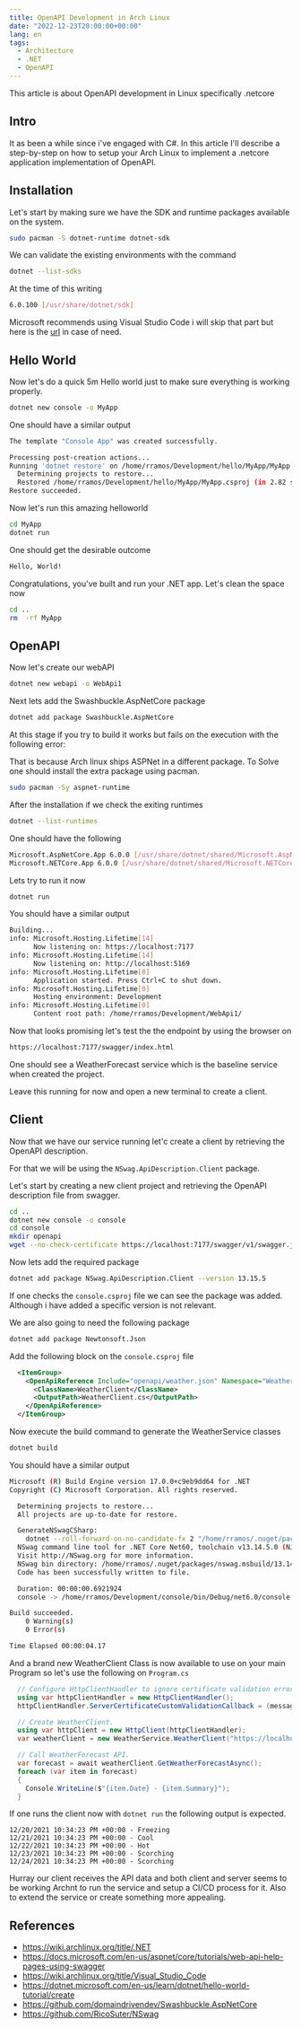 ```yaml
---
title: OpenAPI Development in Arch Linux
date: "2022-12-23T20:00:00+00:00"
lang: en
tags:
  - Architecture
  - .NET
  - OpenAPI
---
```


This article is about OpenAPI development in Linux specifically .netcore

## Intro ##

It as been a while since i've engaged with C#. In this article I'll describe a step-by-step on how to setup your Arch Linux to implement a .netcore application implementation of OpenAPI.

## Installation ##

Let's start by making sure we have the SDK and runtime packages available on the system.

```bash
sudo pacman -S dotnet-runtime dotnet-sdk
```

We can validate the existing environments with the command

```bash
dotnet --list-sdks
```

At the time of this writing

```bash
6.0.100 [/usr/share/dotnet/sdk]
```

Microsoft recommends using Visual Studio Code i will skip that part but here is the [url](https://wiki.archlinux.org/title/Visual_Studio_Code) in case of need.

## Hello World ##

Now let's do a quick 5m Hello world just to make sure everything is working properly.

```bash
dotnet new console -o MyApp
```

One should have a similar output

```bash
The template "Console App" was created successfully.

Processing post-creation actions...
Running 'dotnet restore' on /home/rramos/Development/hello/MyApp/MyApp.csproj...
  Determining projects to restore...
  Restored /home/rramos/Development/hello/MyApp/MyApp.csproj (in 2.82 sec).
Restore succeeded.
```

Now let's run this amazing helloworld

```bash
cd MyApp
dotnet run
```

One should get the desirable outcome

```bash
Hello, World!
```

Congratulations, you've built and run your .NET app. Let's clean the space now

```bash
cd ..
rm  -rf MyApp
```

## OpenAPI ##

Now let's create our webAPI

```bash
dotnet new webapi -o WebApi1
```

Next lets add the Swashbuckle.AspNetCore package

```bash
dotnet add package Swashbuckle.AspNetCore
```

At this stage if you try to build it works  but fails on the execution with the following error:

That is because Arch linux ships ASPNet in a different package. To Solve one should install the extra package using pacman.

```bash
sudo pacman -Sy aspnet-runtime
```

After the installation if we check the exiting runtimes

```bash
dotnet --list-runtimes
```

One should have the following

```bash
Microsoft.AspNetCore.App 6.0.0 [/usr/share/dotnet/shared/Microsoft.AspNetCore.App]
Microsoft.NETCore.App 6.0.0 [/usr/share/dotnet/shared/Microsoft.NETCore.App]
```

Lets try to run it now

```bash
dotnet run
```

You should have a similar output

```bash
Building...
info: Microsoft.Hosting.Lifetime[14]
      Now listening on: https://localhost:7177
info: Microsoft.Hosting.Lifetime[14]
      Now listening on: http://localhost:5169
info: Microsoft.Hosting.Lifetime[0]
      Application started. Press Ctrl+C to shut down.
info: Microsoft.Hosting.Lifetime[0]
      Hosting environment: Development
info: Microsoft.Hosting.Lifetime[0]
      Content root path: /home/rramos/Development/WebApi1/
```

Now that looks promising let's test the the endpoint by using the browser on

```bash
https://localhost:7177/swagger/index.html
```

One should see a WeatherForecast service which is the baseline service when created the project.

Leave this running for now and open a new terminal to create a client.

## Client ##

Now that we have our service running let'c create a client by retrieving the OpenAPI description.

For that we will be using the `NSwag.ApiDescription.Client` package.

Let's start by creating a new client project and retrieving the OpenAPI description file from swagger.

```bash
cd ..
dotnet new console -o console
cd console
mkdir openapi
wget --no-check-certificate https://localhost:7177/swagger/v1/swagger.json -O openapi/weather.json
```

Now lets add the required package

```bash
dotnet add package NSwag.ApiDescription.Client --version 13.15.5
```

If one checks the `console.csproj` file we can see the package was added. Although i have added a specific version is not relevant.

We are also going to need the following package

```bash
dotnet add package Newtonsoft.Json
```

Add the following block on the `console.csproj` file

```xml
  <ItemGroup>
    <OpenApiReference Include="openapi/weather.json" Namespace="WeatherService">
      <ClassName>WeatherClient</ClassName>
      <OutputPath>WeatherClient.cs</OutputPath>
    </OpenApiReference>
  </ItemGroup>
```

Now execute the build command to generate the WeatherService classes

```bash
dotnet build
```

You should have a similar output

```bash
Microsoft (R) Build Engine version 17.0.0+c9eb9dd64 for .NET
Copyright (C) Microsoft Corporation. All rights reserved.

  Determining projects to restore...
  All projects are up-to-date for restore.

  GenerateNSwagCSharp:
    dotnet --roll-forward-on-no-candidate-fx 2 "/home/rramos/.nuget/packages/nswag.msbuild/13.14.5/build/../tools/Net60//dotnet-nswag.dll" openapi2csclient /className:WeatherClient /namespace:WeatherService /input:"/home/rramos/Development/console/openapi/weather.json" /output:"obj/WeatherClient.cs"
  NSwag command line tool for .NET Core Net60, toolchain v13.14.5.0 (NJsonSchema v10.5.2.0 (Newtonsoft.Json v13.0.0.0))
  Visit http://NSwag.org for more information.
  NSwag bin directory: /home/rramos/.nuget/packages/nswag.msbuild/13.14.5/tools/Net60
  Code has been successfully written to file.

  Duration: 00:00:00.6921924
  console -> /home/rramos/Development/console/bin/Debug/net6.0/console.dll

Build succeeded.
    0 Warning(s)
    0 Error(s)

Time Elapsed 00:00:04.17
```

And a brand new WeatherClient Class is now available to use on your main Program so let's use the following on `Program.cs`

```C#
  // Configure HttpClientHandler to ignore certificate validation errors.
  using var httpClientHandler = new HttpClientHandler();
  httpClientHandler.ServerCertificateCustomValidationCallback = (message, cert, chain, errors) => { return true; };

  // Create WeatherClient.
  using var httpClient = new HttpClient(httpClientHandler);
  var weatherClient = new WeatherService.WeatherClient("https://localhost:7177", httpClient);

  // Call WeatherForecast API.
  var forecast = await weatherClient.GetWeatherForecastAsync();
  foreach (var item in forecast)
  {
    Console.WriteLine($"{item.Date} - {item.Summary}");
  }
```

If one runs the client now with `dotnet run` the following output is expected.

```text
12/20/2021 10:34:23 PM +00:00 - Freezing
12/21/2021 10:34:23 PM +00:00 - Cool
12/22/2021 10:34:23 PM +00:00 - Hot
12/23/2021 10:34:23 PM +00:00 - Scorching
12/24/2021 10:34:23 PM +00:00 - Scorching

```

Hurray our client receives the API data and both client and server seems to be working
Archnt to run the service and setup a CI/CD process for it. Also to extend the service or create something more appealing.

## References ##

* <https://wiki.archlinux.org/title/.NET>
* <https://docs.microsoft.com/en-us/aspnet/core/tutorials/web-api-help-pages-using-swagger>
* <https://wiki.archlinux.org/title/Visual_Studio_Code>
* <https://dotnet.microsoft.com/en-us/learn/dotnet/hello-world-tutorial/create>
* <https://github.com/domaindrivendev/Swashbuckle.AspNetCore>
* <https://github.com/RicoSuter/NSwag>
